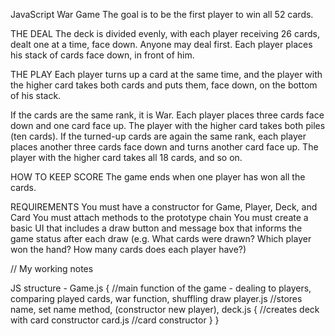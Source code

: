 JavaScript War Game
The goal is to be the first player to win all 52 cards.

THE DEAL
The deck is divided evenly, with each player receiving 26 cards, dealt one at a time, face down. Anyone may deal first. Each player places his stack of cards face down, in front of him.

THE PLAY
Each player turns up a card at the same time, and the player with the higher card takes both cards and puts them, face down, on the bottom of his stack.

If the cards are the same rank, it is War. Each player places three cards face down and one card face up. The player with the higher card takes both piles (ten cards). If the turned-up cards are again the same rank, each player places another three cards face down and turns another card face up. The player with the higher card takes all 18 cards, and so on.

HOW TO KEEP SCORE
The game ends when one player has won all the cards.

REQUIREMENTS
You must have a constructor for Game, Player, Deck, and Card
You must attach methods to the prototype chain
You must create a basic UI that includes a draw button and message box that informs the game status after each draw (e.g. What cards were drawn? Which player won the hand? How many cards does each player have?)



// My working notes

JS structure -
    Game.js { //main function of the game - dealing to players, comparing played cards, war function, shuffling draw
        player.js //stores name, set name method, (constructor new player),
        deck.js { //creates deck with card constructor
            card.js //card constructor
        }
    }